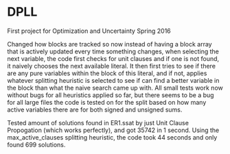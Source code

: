 # DPLL
First project for Optimization and Uncertainty Spring 2016

Changed how blocks are tracked so now instead of having a block array that is actively updated every time something changes, when selecting the next variable, the code first checks for unit clauses and if one is not found, it naively chooses the next available literal. It then first tries to see if there are any pure variables within the block of this literal, and if not, applies whatever splitting heuristic is selected to see if can find a better variable in the block than what the naive search came up with. All small tests work now without bugs for all heuristics applied so far, but there seems to be a bug for all large files the code is tested on for the split based on how many active variables there are for both signed and unsigned sums.

Tested amount of solutions found in ER1.ssat by just Unit Clause Propogation (which works perfectly), and got 35742 in 1 second. Using the max_active_clauses splitting heuristic, the code took 44 seconds and only found 699 solutions.
